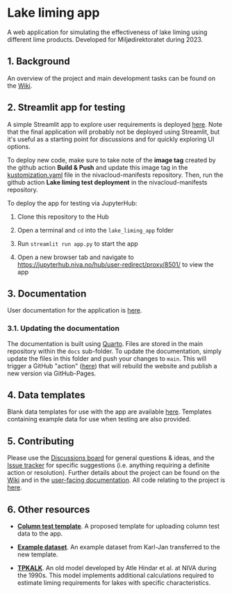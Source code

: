 # Lake liming app

A web application for simulating the effectiveness of lake liming using different lime products. Developed for Miljødirektoratet during 2023.

## 1. Background

An overview of the project and main development tasks can be found on the [Wiki](https://github.com/NIVANorge/lake_liming_app/wiki).

## 2. Streamlit app for testing

A simple Streamlit app to explore user requirements is deployed [here](https://lake-liming.t.niva.no/). Note that the final application will probably not be deployed using Streamlit, but it's useful as a starting point for discussions and for quickly exploring UI options.

To deploy new code, make sure to take note of the **image tag** created by the github action **Build & Push** and update this image tag in the [kustomization.yaml](https://github.com/NIVANorge/nivacloud-manifests/blob/59494ea5716753abef9ffe9d8cc5d8ef2a5db4c8/workloads/lake-liming-app/base/kustomization.yaml#L9) file in the nivacloud-manifests repository. Then, run the github action **Lake liming test deployment** in the nivacloud-manifests repository.

To deploy the app for testing via JupyterHub:

1.  Clone this repository to the Hub

2.  Open a terminal and `cd` into the `lake_liming_app` folder

3.  Run `streamlit run app.py` to start the app

4.  Open a new browser tab and navigate to https://jupyterhub.niva.no/hub/user-redirect/proxy/8501/ to view the app

## 3. Documentation

User documentation for the application is [here](https://nivanorge.github.io/lake_liming_app/).

### 3.1. Updating the documentation

The documentation is built using [Quarto](https://quarto.org/). Files are stored in the main repository within the `docs` sub-folder. To update the documentation, simply update the files in this folder and push your changes to `main`. This will trigger a GitHub "action" ([here](https://github.com/NIVANorge/lake_liming_app/blob/main/.github/workflows/quarto-publish.yml)) that will rebuild the website and publish a new version via GitHub-Pages.

## 4. Data templates

Blank data templates for use with the app are available [here](https://github.com/NIVANorge/lake_liming_app/tree/main/data). Templates containing example data for use when testing are also provided.

## 5. Contributing

Please use the [Discussions board](https://github.com/NIVANorge/lake_liming_app/discussions) for general questions & ideas, and the [Issue tracker](https://github.com/NIVANorge/lake_liming_app/issues) for specific suggestions (i.e. anything requiring a definite action or resolution). Further details about the project can be found on the [Wiki](https://github.com/NIVANorge/lake_liming_app/wiki) and in the [user-facing documentation](https://nivanorge.github.io/lake_liming_app/). All code relating to the project is [here](https://github.com/NIVANorge/lake_liming_app).

## 6. Other resources

- **[Column test template](./data/liming_app_data_template_v1-0.xlsx)**. A proposed template for uploading column test data to the app.

- **[Example dataset](./data/liming_app_test_data.xlsx)**. An example dataset from Karl-Jan transferred to the new template.

- **[TPKALK](https://niva.brage.unit.no/niva-xmlui/handle/11250/208709)**. An old model developed by Atle Hindar et al. at NIVA during the 1990s. This model implements additional calculations required to estimate liming requirements for lakes with specific characteristics.
